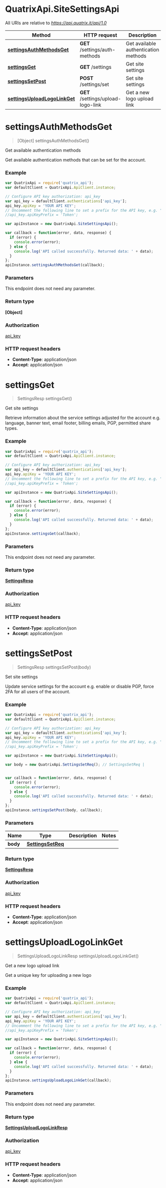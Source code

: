 # QuatrixApi.SiteSettingsApi

All URIs are relative to *https://api.quatrix.it/api/1.0*

Method | HTTP request | Description
------------- | ------------- | -------------
[**settingsAuthMethodsGet**](SiteSettingsApi.md#settingsAuthMethodsGet) | **GET** /settings/auth-methods | Get available authentication methods
[**settingsGet**](SiteSettingsApi.md#settingsGet) | **GET** /settings | Get site settings
[**settingsSetPost**](SiteSettingsApi.md#settingsSetPost) | **POST** /settings/set | Set site settings
[**settingsUploadLogoLinkGet**](SiteSettingsApi.md#settingsUploadLogoLinkGet) | **GET** /settings/upload-logo-link | Get a new logo upload link


<a name="settingsAuthMethodsGet"></a>
# **settingsAuthMethodsGet**
> [Object] settingsAuthMethodsGet()

Get available authentication methods

Get available authentication methods that can be set for the account. 

### Example
```javascript
var QuatrixApi = require('quatrix_api');
var defaultClient = QuatrixApi.ApiClient.instance;

// Configure API key authorization: api_key
var api_key = defaultClient.authentications['api_key'];
api_key.apiKey = 'YOUR API KEY';
// Uncomment the following line to set a prefix for the API key, e.g. "Token" (defaults to null)
//api_key.apiKeyPrefix = 'Token';

var apiInstance = new QuatrixApi.SiteSettingsApi();

var callback = function(error, data, response) {
  if (error) {
    console.error(error);
  } else {
    console.log('API called successfully. Returned data: ' + data);
  }
};
apiInstance.settingsAuthMethodsGet(callback);
```

### Parameters
This endpoint does not need any parameter.

### Return type

**[Object]**

### Authorization

[api_key](../README.md#api_key)

### HTTP request headers

 - **Content-Type**: application/json
 - **Accept**: application/json

<a name="settingsGet"></a>
# **settingsGet**
> SettingsResp settingsGet()

Get site settings

Retrieve information about the service settings adjusted for the account e.g. language, banner text, email footer, billing emails, PGP, permitted share types. 

### Example
```javascript
var QuatrixApi = require('quatrix_api');
var defaultClient = QuatrixApi.ApiClient.instance;

// Configure API key authorization: api_key
var api_key = defaultClient.authentications['api_key'];
api_key.apiKey = 'YOUR API KEY';
// Uncomment the following line to set a prefix for the API key, e.g. "Token" (defaults to null)
//api_key.apiKeyPrefix = 'Token';

var apiInstance = new QuatrixApi.SiteSettingsApi();

var callback = function(error, data, response) {
  if (error) {
    console.error(error);
  } else {
    console.log('API called successfully. Returned data: ' + data);
  }
};
apiInstance.settingsGet(callback);
```

### Parameters
This endpoint does not need any parameter.

### Return type

[**SettingsResp**](SettingsResp.md)

### Authorization

[api_key](../README.md#api_key)

### HTTP request headers

 - **Content-Type**: application/json
 - **Accept**: application/json

<a name="settingsSetPost"></a>
# **settingsSetPost**
> SettingsResp settingsSetPost(body)

Set site settings

Update service settings for the account e.g. enable or disable PGP, force 2FA for all users of the account. 

### Example
```javascript
var QuatrixApi = require('quatrix_api');
var defaultClient = QuatrixApi.ApiClient.instance;

// Configure API key authorization: api_key
var api_key = defaultClient.authentications['api_key'];
api_key.apiKey = 'YOUR API KEY';
// Uncomment the following line to set a prefix for the API key, e.g. "Token" (defaults to null)
//api_key.apiKeyPrefix = 'Token';

var apiInstance = new QuatrixApi.SiteSettingsApi();

var body = new QuatrixApi.SettingsSetReq(); // SettingsSetReq | 


var callback = function(error, data, response) {
  if (error) {
    console.error(error);
  } else {
    console.log('API called successfully. Returned data: ' + data);
  }
};
apiInstance.settingsSetPost(body, callback);
```

### Parameters

Name | Type | Description  | Notes
------------- | ------------- | ------------- | -------------
 **body** | [**SettingsSetReq**](SettingsSetReq.md)|  | 

### Return type

[**SettingsResp**](SettingsResp.md)

### Authorization

[api_key](../README.md#api_key)

### HTTP request headers

 - **Content-Type**: application/json
 - **Accept**: application/json

<a name="settingsUploadLogoLinkGet"></a>
# **settingsUploadLogoLinkGet**
> SettingsUploadLogoLinkResp settingsUploadLogoLinkGet()

Get a new logo upload link

Get a unique key for uploading a new logo 

### Example
```javascript
var QuatrixApi = require('quatrix_api');
var defaultClient = QuatrixApi.ApiClient.instance;

// Configure API key authorization: api_key
var api_key = defaultClient.authentications['api_key'];
api_key.apiKey = 'YOUR API KEY';
// Uncomment the following line to set a prefix for the API key, e.g. "Token" (defaults to null)
//api_key.apiKeyPrefix = 'Token';

var apiInstance = new QuatrixApi.SiteSettingsApi();

var callback = function(error, data, response) {
  if (error) {
    console.error(error);
  } else {
    console.log('API called successfully. Returned data: ' + data);
  }
};
apiInstance.settingsUploadLogoLinkGet(callback);
```

### Parameters
This endpoint does not need any parameter.

### Return type

[**SettingsUploadLogoLinkResp**](SettingsUploadLogoLinkResp.md)

### Authorization

[api_key](../README.md#api_key)

### HTTP request headers

 - **Content-Type**: application/json
 - **Accept**: application/json

